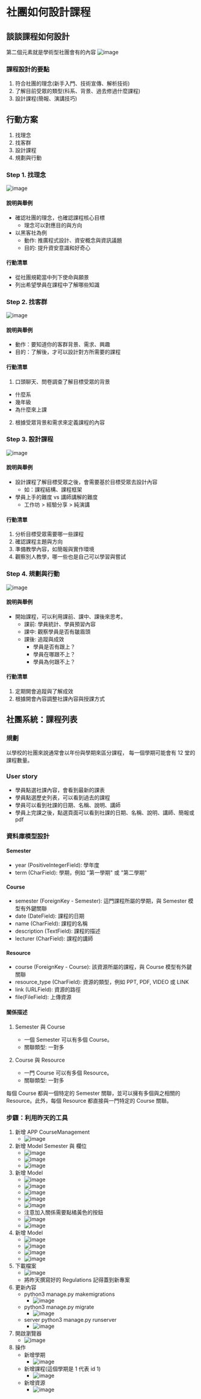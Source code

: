 # 社團如何設計課程
## 談談課程如何設計
第二個元素就是學術型社團會有的內容
![image](https://github.com/fei3363/ithelp_sec_club/assets/82772249/f07083ce-2f99-43e3-8379-c5165df35111)


### 課程設計的要點
1. 符合社團的理念(新手入門、技術宣傳、解析技術)
2. 了解目前受眾的類型(科系、背景、過去修過什麼課程)
3. 設計課程(簡報、演講技巧)

## 行動方案

1. 找理念
2. 找客群
3. 設計課程
4. 規劃與行動

### Step 1. 找理念
![image](https://github.com/fei3363/ithelp_sec_club/assets/82772249/f02c8803-83ca-40d3-86e8-064d7b995cfc)

#### 說明與舉例
- 確認社團的理念，也確認課程核心目標
  - 理念可以對應目的與方向
- 以黑客社為例
  - 動作: 推廣程式設計、資安概念與資訊議題
  - 目的: 提升資安意識和好奇心

#### 行動清單
- 從社團規範當中列下使命與願景
- 列出希望學員在課程中了解哪些知識


### Step 2. 找客群
![image](https://github.com/fei3363/ithelp_sec_club/assets/82772249/d98a7c46-6ce6-4aa4-b9d2-d91d8e40f0f8)

#### 說明與舉例
- 動作：要知道你的客群背景、需求、興趣
- 目的：了解後，才可以設計對方所需要的課程

#### 行動清單
1. 口頭聊天、問卷調查了解目標受眾的背景
  - 什麼系
  - 幾年級
  - 為什麼來上課
2. 根據受眾背景和需求來定義課程的內容

### Step 3. 設計課程
![image](https://github.com/fei3363/ithelp_sec_club/assets/82772249/d9eca12d-85d7-4e0d-a2af-7a8b6a1d9220)

#### 說明與舉例
- 設計課程了解目標受眾之後，會需要基於目標受眾去設計內容
  - 如：課程結構、課程框架
- 學員上手的難度 vs 講師講解的難度
  - 工作坊 > 經驗分享 > 純演講
 
#### 行動清單
1. 分析目標受眾需要哪一些課程
2. 確認課程主題與方向
3. 準備教學內容，如簡報與實作環境
4. 觀察別人教學，哪一些也是自己可以學習與嘗試


### Step 4. 規劃與行動
![image](https://github.com/fei3363/ithelp_sec_club/assets/82772249/ffd673f9-a274-4c49-8d39-46e31c42c6c6)

#### 說明與舉例
- 開始課程，可以利用課前、課中、課後來思考。
  - 課前: 學員統計、學員預習內容
  - 課中: 觀察學員是否有皺眉頭
  - 課後: 追蹤與成效
    - 學員是否有跟上？
    - 學員在哪跟不上？
    - 學員為何跟不上？

#### 行動清單
1. 定期開會追蹤與了解成效
2. 根據開會內容調整社課內容與授課方式


## 社團系統：課程列表

### 規劃
以學校的社團來說通常會以年份與學期來區分課程，
每一個學期可能會有 12 堂的課程數量。

### User story
- 學員點選社課內容，會看到最新的課表
- 學員點選歷史列表，可以看到過去的課程
- 學員可以看到社課的日期、名稱、說明、講師
- 學員上完課之後，點選頁面可以看到社課的日期、名稱、說明、講師、簡報或 pdf

### 資料庫模型設計


#### Semester
- year (PositiveIntegerField): 學年度
- term (CharField): 學期，例如 "第一學期" 或 "第二學期"

#### Course
- semester (ForeignKey - Semester): 這門課程所屬的學期，與 Semester 模型有外鍵關聯
- date (DateField): 課程的日期
- name (CharField): 課程的名稱
- description (TextField): 課程的描述
- lecturer (CharField): 課程的講師

#### Resource
- course (ForeignKey - Course): 該資源所屬的課程，與 Course 模型有外鍵關聯
- resource_type (CharField): 資源的類型，例如 PPT, PDF, VIDEO 或 LINK
- link (URLField): 資源的路徑
- file(FileField): 上傳資源

#### 關係描述

1. Semester 與 Course
   - 一個 Semester 可以有多個 Course。
   - 關聯類型: 一對多

2. Course 與 Resource
   - 一門 Course 可以有多個 Resource。
   - 關聯類型: 一對多


每個 Course 都與一個特定的 Semester 關聯，並可以擁有多個與之相關的 Resource。此外，每個 Resource 都直接與一門特定的 Course 關聯。

### 步驟：利用昨天的工具
1. 新增 APP CourseManagement
   - ![image](https://github.com/fei3363/ithelp_sec_club/assets/82772249/7336d6f6-48d2-4338-b2f0-9e1e2acdc0b1)
2. 新增 Model Semester 與 欄位
   - ![image](https://github.com/fei3363/ithelp_sec_club/assets/82772249/18f85d50-cf7c-448c-b056-82be6f95a508)
   - ![image](https://github.com/fei3363/ithelp_sec_club/assets/82772249/4b64ea08-9ea1-4cef-8b96-a3c50d4e8577)
   - ![image](https://github.com/fei3363/ithelp_sec_club/assets/82772249/9594f158-d432-42ca-9d4a-92c302d50919)
3. 新增 Model
   - ![image](https://github.com/fei3363/ithelp_sec_club/assets/82772249/a7ea1bf1-a2e0-4a74-aedf-f198ec7fe59e)
   - ![image](https://github.com/fei3363/ithelp_sec_club/assets/82772249/d023bd7c-99bc-4192-bb6b-773905a0fdab)
   - ![image](https://github.com/fei3363/ithelp_sec_club/assets/82772249/30f47359-5378-4b41-826e-ea3202cd9b47)
   - ![image](https://github.com/fei3363/ithelp_sec_club/assets/82772249/f4b29eae-dad8-4381-8e43-99e2c3f49990)
   - ![image](https://github.com/fei3363/ithelp_sec_club/assets/82772249/2a030a3b-5342-4be5-a2cc-c3d473e6b8ef)
   - 注意加入關係需要點橘黃色的按鈕
   - ![image](https://github.com/fei3363/ithelp_sec_club/assets/82772249/b0a7e80c-8574-4d3f-b8f7-bed9cdf00c95)
   - ![image](https://github.com/fei3363/ithelp_sec_club/assets/82772249/5b0f23f5-7ea7-41c3-a890-e373218f5ffa)
4. 新增 Model
   - ![image](https://github.com/fei3363/ithelp_sec_club/assets/82772249/7d254fb7-34d5-4437-95a9-59b215d23893)
   - ![image](https://github.com/fei3363/ithelp_sec_club/assets/82772249/446376df-f085-4892-bb4c-db462cda3fe7)
   - ![image](https://github.com/fei3363/ithelp_sec_club/assets/82772249/1bfbf15f-1b66-4092-b6ae-6ab8942412d7)
   - ![image](https://github.com/fei3363/ithelp_sec_club/assets/82772249/e31acd49-7b6b-4f5f-8788-4217fc372310)
5. 下載檔案
   - ![image](https://github.com/fei3363/ithelp_sec_club/assets/82772249/4217e3b0-76bf-4719-b398-2d86c737e84d)
   - 將昨天撰寫好的 Regulations 記得蓋到新專案
6. 更新內容
   - python3 manage.py makemigrations
      - ![image](https://github.com/fei3363/ithelp_sec_club/assets/82772249/d8eee274-23a1-40e2-96a3-4b31c3d0ebda)
   - python3 manage.py migrate
      - ![image](https://github.com/fei3363/ithelp_sec_club/assets/82772249/b7079b58-2c9c-4fc8-849e-3e3aa1c8c3ec)
   - server python3 manage.py runserver
      - ![image](https://github.com/fei3363/ithelp_sec_club/assets/82772249/e23a6694-4bd2-42bb-bdc5-e8572a02faba)
7. 開啟瀏覽器
   - ![image](https://github.com/fei3363/ithelp_sec_club/assets/82772249/d38c8228-9fe9-47cc-8fc5-9b9be2eaf40b)
8. 操作
   - 新增學期
      - ![image](https://github.com/fei3363/ithelp_sec_club/assets/82772249/2fb50283-4819-4753-8b91-7e7beb26f270)
   - 新增課程(這個學期是 1 代表 id 1)
      - ![image](https://github.com/fei3363/ithelp_sec_club/assets/82772249/643a2b35-e4b0-4444-bfc8-c04b2fefc37a)
   - 新增資源
      - ![image](https://github.com/fei3363/ithelp_sec_club/assets/82772249/1d3be8a4-d87d-44a0-b31a-4d0fc4836311)
 






